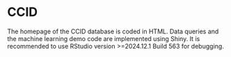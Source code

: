 # CCID
The homepage of the CCID database is coded in HTML. Data queries and the machine learning demo code are implemented using Shiny. It is recommended to use RStudio version >=2024.12.1 Build 563 for debugging.
